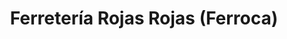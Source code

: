 ---
title: "Ferretería Rojas Rojas (Ferroca)"
url: /el-tigre/ferreteria-rojas-rojas-ferroca/
shop: Eisenwaren
---